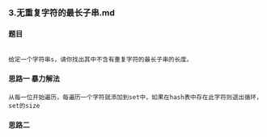 ### 3.无重复字符的最长子串.md
#### 题目
```

```
```
给定一个字符串s，请你找出其中不含有重复字符的最长子串的长度。 
```

#### 思路一 暴力解法

```
从每一位开始遍历，每遍历一个字符就添加到set中，如果在hash表中存在此字符则退出循环，set的size
```

#### 思路二 

```
```

